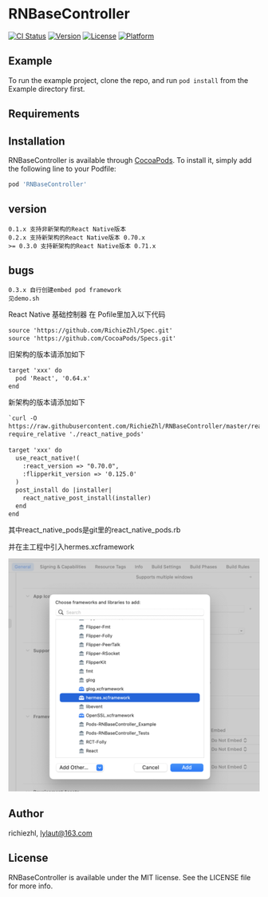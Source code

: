 # RNBaseController

[![CI Status](https://img.shields.io/travis/richiezhl/RNBaseController.svg?style=flat)](https://travis-ci.org/richiezhl/RNBaseController)
[![Version](https://img.shields.io/cocoapods/v/RNBaseController.svg?style=flat)](https://cocoapods.org/pods/RNBaseController)
[![License](https://img.shields.io/cocoapods/l/RNBaseController.svg?style=flat)](https://cocoapods.org/pods/RNBaseController)
[![Platform](https://img.shields.io/cocoapods/p/RNBaseController.svg?style=flat)](https://cocoapods.org/pods/RNBaseController)

## Example

To run the example project, clone the repo, and run `pod install` from the Example directory first.

## Requirements

## Installation

RNBaseController is available through [CocoaPods](https://cocoapods.org). To install
it, simply add the following line to your Podfile:

```ruby
pod 'RNBaseController'
```

## version
```
0.1.x 支持非新架构的React Native版本
0.2.x 支持新架构的React Native版本 0.70.x
>= 0.3.0 支持新架构的React Native版本 0.71.x
```

## bugs
```
0.3.x 自行创建embed pod framework
见demo.sh
```

React Native 基础控制器
在 Pofile里加入以下代码
```
source 'https://github.com/RichieZhl/Spec.git'
source 'https://github.com/CocoaPods/Specs.git'
```

旧架构的版本请添加如下
```
target 'xxx' do
  pod 'React', '0.64.x'
end
```

新架构的版本请添加如下
```
`curl -O https://raw.githubusercontent.com/RichieZhl/RNBaseController/master/react_native_pods.rb`
require_relative './react_native_pods'

target 'xxx' do
  use_react_native!(
    :react_version => "0.70.0",
    :flipperkit_version => '0.125.0'
  )
  post_install do |installer|
    react_native_post_install(installer)
  end
end
```

其中react_native_pods是git里的react_native_pods.rb

并在主工程中引入hermes.xcframework

![](./ec9a20e0-2543-4101-b4f2-5c00b476b810.png)

## Author

richiezhl, lylaut@163.com

## License

RNBaseController is available under the MIT license. See the LICENSE file for more info.
